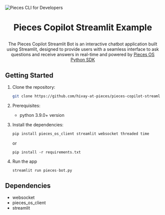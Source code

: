![Pieces CLI for Developers](https://camo.githubusercontent.com/69c990240f877927146712d45be2f690085b9e45b4420736aa373917f8e0b2c8/68747470733a2f2f73746f726167652e676f6f676c65617069732e636f6d2f7069656365735f7374617469635f7265736f75726365732f7066645f77696b692f5049454345535f4d41494e5f4c4f474f5f57494b492e706e67)

<p align="center">

# <p align="center"> Pieces Copilot Streamlit Example

<p align="center">  
The Pieces Copilot Streamlit Bot is an interactive chatbot application built using Streamlit, designed to provide users with a seamless interface to ask questions and receive answers in real-time and powered by <a href="https://github.com/pieces-app/pieces-os-client-sdk-for-python"> Pieces OS Python SDK </a>
</p>


## Getting Started

1. Clone the repository:

   ```bash
   git clone https://github.com/hivay-at-pieces/pieces-copilot-streamlit.git
   ```
2. Prerequisites: 
   
   - python 3.9.0+ version

2. Install the dependencies:

   ```python
   pip install pieces_os_client streamlit websocket threaded time
   ```
   or 
   ```
   pip install -r requirements.txt
   ```

4. Run the app

   ```python
   streamlit run pieces-bot.py
   ```

## Dependencies

- websocket
- pieces_os_client
- streamlit
